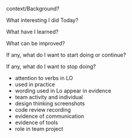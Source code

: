 context/Background?

What interesting I did Today?

What have I learned?

What can be improved?

If any, what do I want to start doing or continue?

If any, what do I want to stop doing?

* attention to verbs in LO
* used in practice
* wording used in Lo appear in evidence
* team activity and individual
* design thinking screenshots
* code review recording
* evidence of communication
* evidence of tools
* role in team project
